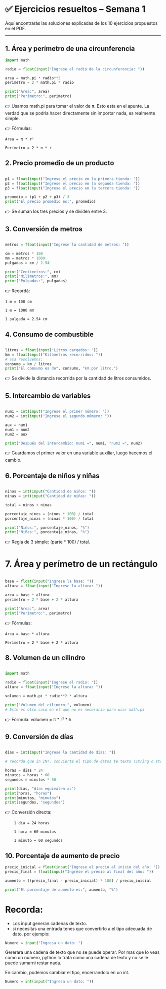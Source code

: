 # ✅ Ejercicios resueltos – Semana 1

Aquí encontrarás las soluciones explicadas de los 10 ejercicios propuestos en el PDF.

---

## 1. Área y perímetro de una circunferencia

```python
import math

radio = float(input("Ingrese el radio de la circunferencia: "))

area = math.pi * radio**2
perimetro = 2 * math.pi * radio

print("Área:", area)
print("Perímetro:", perimetro)
 ```

👉 Usamos math.pi para tomar el valor de π. Esto esta en el apunte. La verdad que se podria hacer directamente sin importar nada, es realmente simple.

👉 Fórmulas:

    Área = π * r²

    Perímetro = 2 * π * r

## 2. Precio promedio de un producto

 ```Python

p1 = float(input("Ingrese el precio en la primera tienda: "))
p2 = float(input("Ingrese el precio en la segunda tienda: "))
p3 = float(input("Ingrese el precio en la tercera tienda: "))

promedio = (p1 + p2 + p3) / 3
print("El precio promedio es:", promedio)
 ```

👉 Se suman los tres precios y se dividen entre 3.

## 3. Conversión de metros

 ```Python

metros = float(input("Ingrese la cantidad de metros: "))

cm = metros * 100
mm = metros * 1000
pulgadas = cm / 2.54

print("Centímetros:", cm)
print("Milímetros:", mm)
print("Pulgadas:", pulgadas)
```
👉 Recordá:

    1 m = 100 cm

    1 m = 1000 mm

    1 pulgada = 2.54 cm

## 4. Consumo de combustible

``` Python

litros = float(input("Litros cargados: "))
km = float(input("Kilómetros recorridos: "))
# aca resolvemos:
consumo = km / litros
print("El consumo es de", consumo, "km por litro.")
```

👉 Se divide la distancia recorrida por la cantidad de litros consumidos.

## 5. Intercambio de variables

```Python

num1 = int(input("Ingrese el primer número: "))
num2 = int(input("Ingrese el segundo número: "))

aux = num1
num1 = num2
num2 = aux

print("Después del intercambio: num1 =", num1, "num2 =", num2)
 ```
👉 Guardamos el primer valor en una variable auxiliar, luego hacemos el cambio.

## 6. Porcentaje de niños y niñas

```Python

ninos = int(input("Cantidad de niños: "))
ninas = int(input("Cantidad de niñas: "))

total = ninos + ninas

porcentaje_ninos = (ninos * 100) / total
porcentaje_ninas = (ninas * 100) / total

print("Niños:", porcentaje_ninos, "%")
print("Niñas:", porcentaje_ninas, "%")
```
👉 Regla de 3 simple: (parte * 100) / total.

# 7. Área y perímetro de un rectángulo

```Python

base = float(input("Ingrese la base: "))
altura = float(input("Ingrese la altura: "))

area = base * altura
perimetro = 2 * base + 2 * altura

print("Área:", area)
print("Perímetro:", perimetro)
```
👉 Fórmulas:

    Área = base * altura

    Perímetro = 2 * base + 2 * altura

## 8. Volumen de un cilindro

```Python

import math

radio = float(input("Ingrese el radio: "))
altura = float(input("Ingrese la altura: "))

volumen = math.pi * radio**2 * altura

print("Volumen del cilindro:", volumen)
# Este es otro caso en el que no es necesario para usar math.pi
```
👉 Fórmula: volumen = π * r² * h.

## 9. Conversión de días

```Python

dias = int(input("Ingrese la cantidad de días: "))

# recorda que in INT, convierte el tipo de datos te texto (String o str) a numero entero (INT)

horas = dias * 24
minutos = horas * 60
segundos = minutos * 60

print(dias, "días equivalen a:")
print(horas, "horas")
print(minutos, "minutos")
print(segundos, "segundos")
```

👉 Conversión directa:
```
    1 día = 24 horas

    1 hora = 60 minutos

    1 minuto = 60 segundos
```
## 10. Porcentaje de aumento de precio

```Python
precio_inicial = float(input("Ingrese el precio al inicio del año: "))
precio_final = float(input("Ingrese el precio al final del año: "))

aumento = ((precio_final - precio_inicial) * 100) / precio_inicial

print("El porcentaje de aumento es:", aumento, "%")
```


# Recorda:
* Los input generan cadenas de texto.
* si necesitas una entrada tenes que convertirlo a el tipo adecuada de dato. por ejemplo:
```Python
Numero = input("Ingresa un dato: ") 
```
Gererara una cadena de texto que no se puede operar. Por mas que lo veas como un numero, python lo trata como una cadena de texto y no se le puede sumarni restar nada. 

En cambio, podemos cambiar el tipo, encerrandolo en un int. 

```Python
Numero = int(input("Ingresa un dato: "))